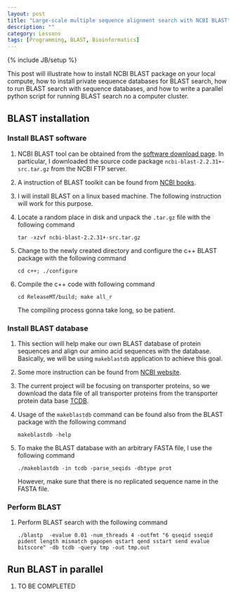 ```yaml
---
layout: post
title: "Large-scale multiple sequence alignment search with NCBI BLAST"
description: ""
category: Lessons
tags: [Programming, BLAST, Bioinformatics]
---
```

{% include JB/setup %}



This post will illustrate how to install NCBI BLAST package on your local compute, how to install private sequence databases for BLAST search, how to run BLAST search with sequence databases, and how to write a parallel python script for running BLAST search no a computer cluster.

## BLAST installation

### Install BLAST software

1. NCBI BLAST tool can be obtained from the [software download page](http://blast.ncbi.nlm.nih.gov/Blast.cgi?PAGE_TYPE=BlastDocs&DOC_TYPE=Download). In particular, I downloaded the source code package `ncbi-blast-2.2.31+-src.tar.gz` from the NCBI FTP server.

1. A instruction of BLAST toolkit can be found from [NCBI books](http://www.ncbi.nlm.nih.gov/books/NBK279690/).

1. I will install BLAST on a linux based machine. The following instruction will work for this purpose. 

1. Locate a random place in disk and unpack the `.tar.gz` file with the following command

   `tar -xzvf ncbi-blast-2.2.31+-src.tar.gz`

1. Change to the newly created directory and configure the c++ BLAST package with the following command

	`cd c++; ./configure`

1. Compile the c++ code with following command

	`cd ReleaseMT/build; make all_r`

   The compiling process gonna take long, so be patient.
	
### Install BLAST database

1. This section will help make our own BLAST database of protein sequences and align our amino acid sequences with the database. Basically, we will be using `makeblastdb` application to achieve this goal.

1. Some more instruction can be found from [NCBI website](http://www.ncbi.nlm.nih.gov/books/NBK279688/).

1. The current project will be focusing on transporter proteins, so we download the data file of all transporter proteins from the transporter protein data base [TCDB](http://www.ncbi.nlm.nih.gov/books/NBK279688/).

1. Usage of the `makeblastdb` command can be found also from the BLAST package with the following command

   `makeblastdb -help`

1. To make the BLAST database with an arbitrary FASTA file, I use the following command 

   `./makeblastdb -in tcdb -parse_seqids -dbtype prot`

   However, make sure that there is no replicated sequence name in the FASTA file.

### Perform BLAST

1. Perform BLAST search with the following command

   `./blastp  -evalue 0.01 -num_threads 4 -outfmt "6 qseqid sseqid pident length mismatch gapopen qstart qend sstart send evalue bitscore" -db tcdb -query tmp -out tmp.out`




	
## Run BLAST in parallel

1. TO BE COMPLETED














